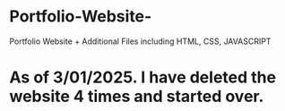 # Portfolio-Website-
Portfolio Website + Additional Files including HTML, CSS, JAVASCRIPT


# As of 3/01/2025. I have deleted the website 4 times and started over. 
